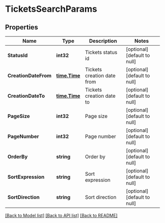 # TicketsSearchParams

## Properties
Name | Type | Description | Notes
------------ | ------------- | ------------- | -------------
**StatusId** | **int32** | Tickets status id | [optional] [default to null]
**CreationDateFrom** | [**time.Time**](time.Time.md) | Tickets creation date from | [optional] [default to null]
**CreationDateTo** | [**time.Time**](time.Time.md) | Tickets creation date to | [optional] [default to null]
**PageSize** | **int32** | Page size | [optional] [default to null]
**PageNumber** | **int32** | Page number | [optional] [default to null]
**OrderBy** | **string** | Order by | [optional] [default to null]
**SortExpression** | **string** | Sort expression | [optional] [default to null]
**SortDirection** | **string** | Sort direction | [optional] [default to null]

[[Back to Model list]](../README.md#documentation-for-models) [[Back to API list]](../README.md#documentation-for-api-endpoints) [[Back to README]](../README.md)



